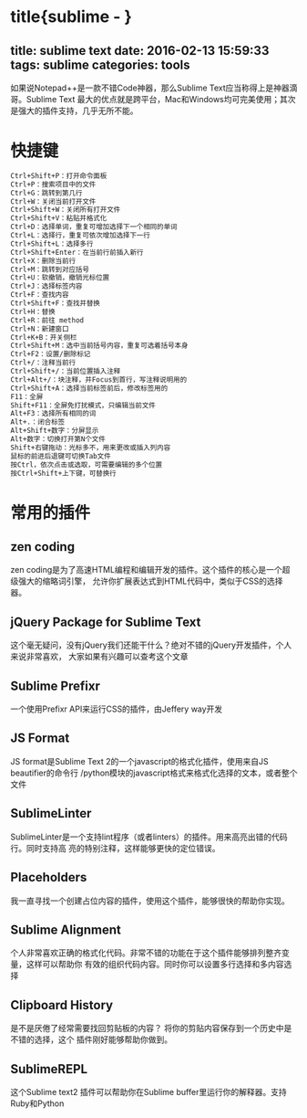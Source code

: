 # title{sublime - }
title: sublime text
date: 2016-02-13 15:59:33
tags: sublime
categories: tools
---
如果说Notepad++是一款不错Code神器，那么Sublime Text应当称得上是神器滴哥。Sublime Text
最大的优点就是跨平台，Mac和Windows均可完美使用；其次是强大的插件支持，几乎无所不能。
# 快捷键
```bash
Ctrl+Shift+P：打开命令面板
Ctrl+P：搜索项目中的文件
Ctrl+G：跳转到第几行
Ctrl+W：关闭当前打开文件
Ctrl+Shift+W：关闭所有打开文件
Ctrl+Shift+V：粘贴并格式化
Ctrl+D：选择单词，重复可增加选择下一个相同的单词
Ctrl+L：选择行，重复可依次增加选择下一行
Ctrl+Shift+L：选择多行
Ctrl+Shift+Enter：在当前行前插入新行
Ctrl+X：删除当前行
Ctrl+M：跳转到对应括号
Ctrl+U：软撤销，撤销光标位置
Ctrl+J：选择标签内容
Ctrl+F：查找内容
Ctrl+Shift+F：查找并替换
Ctrl+H：替换
Ctrl+R：前往 method
Ctrl+N：新建窗口
Ctrl+K+B：开关侧栏
Ctrl+Shift+M：选中当前括号内容，重复可选着括号本身
Ctrl+F2：设置/删除标记
Ctrl+/：注释当前行
Ctrl+Shift+/：当前位置插入注释
Ctrl+Alt+/：块注释，并Focus到首行，写注释说明用的
Ctrl+Shift+A：选择当前标签前后，修改标签用的
F11：全屏
Shift+F11：全屏免打扰模式，只编辑当前文件
Alt+F3：选择所有相同的词
Alt+.：闭合标签
Alt+Shift+数字：分屏显示
Alt+数字：切换打开第N个文件
Shift+右键拖动：光标多不，用来更改或插入列内容
鼠标的前进后退键可切换Tab文件
按Ctrl，依次点击或选取，可需要编辑的多个位置
按Ctrl+Shift+上下键，可替换行
```
# 常用的插件
## zen coding
zen coding是为了高速HTML编程和编辑开发的插件。这个插件的核心是一个超级强大的缩略词引擎，
允许你扩展表达式到HTML代码中，类似于CSS的选择器。
## jQuery Package for Sublime Text
这个毫无疑问，没有jQuery我们还能干什么？绝对不错的jQuery开发插件，个人来说非常喜欢，
大家如果有兴趣可以查考这个文章
## Sublime Prefixr
一个使用Prefixr API来运行CSS的插件，由Jeffery way开发
## JS Format
JS format是Sublime Text 2的一个javascript的格式化插件，使用来自JS beautifier的命令行
/python模块的javascript格式来格式化选择的文本，或者整个文件
## SublimeLinter
SublimeLinter是一个支持lint程序（或者linters）的插件。用来高亮出错的代码行。同时支持高
亮的特别注释，这样能够更快的定位错误。
## Placeholders
我一直寻找一个创建占位内容的插件，使用这个插件，能够很快的帮助你实现。
## Sublime Alignment
个人非常喜欢正确的格式化代码。非常不错的功能在于这个插件能够排列整齐变量，这样可以帮助你
有效的组织代码内容。同时你可以设置多行选择和多内容选择
## Clipboard History
是不是厌倦了经常需要找回剪贴板的内容？ 将你的剪贴内容保存到一个历史中是不错的选择，这个
插件刚好能够帮助你做到。
## SublimeREPL
这个Sublime text2 插件可以帮助你在Sublime buffer里运行你的解释器。支持Ruby和Python
